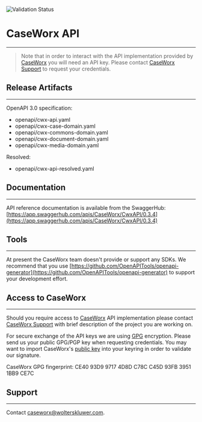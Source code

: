 ![Validation Status](http://validator.swagger.io/validator?url=https://raw.githubusercontent.com/cwx-de/CaseWorxAPI/master/openapi/cwxapi.yaml)

# CaseWorx API
--------------

> Note that in order to interact with the API implementation provided by [CaseWorx](https://app.caseworx-baurecht.de) 
> you will need an API key. Please contact [CaseWorx Support](mailto://caseworx@wolterskluwer.com) 
> to request your credentials.

## Release Artifacts
--------------------
OpenAPI 3.0 specification:
- openapi/cwx-api.yaml
- openapi/cwx-case-domain.yaml
- openapi/cwx-commons-domain.yaml
- openapi/cwx-document-domain.yaml
- openapi/cwx-media-domain.yaml

Resolved:
- openapi/cwx-api-resolved.yaml

## Documentation
----------------

API reference documentation is available from the SwaggerHub: 
[https://app.swaggerhub.com/apis/CaseWorx/CwxAPI/0.3.4](https://app.swaggerhub.com/apis/CaseWorx/CwxAPI/0.3.4)

## Tools
--------

At present the CaseWorx team doesn't provide or support any SDKs. We recommend that you use 
[https://github.com/OpenAPITools/openapi-generator](https://github.com/OpenAPITools/openapi-generator)
to support your development effort.

## Access to CaseWorx
---------------------

Should you require access to [CaseWorx](https://app.caseworx-baurecht.de) API implementation 
please contact [CaseWorx Support](mailto://caseworx@wolterskluwer.com) with brief description
of the project you are working on.

For secure exchange of the API keys we are using [GPG](https://gnupg.org/) encryption. Please send us your 
public GPG/PGP key when requesting credentials. You may want to import CaseWorx's [public key](https://keys.openpgp.org/vks/v1/by-fingerprint/CE4093D997174D8DC78CC45D93FB39511BB9CE7C)
into your keyring in order to validate our signature. 

CaseWorx GPG fingerprint: CE40 93D9 9717 4D8D C78C  C45D 93FB 3951 1BB9 CE7C

## Support
----------

Contact [caseworx@wolterskluwer.com](mailto://caseworx@wolterskluwer.com).

